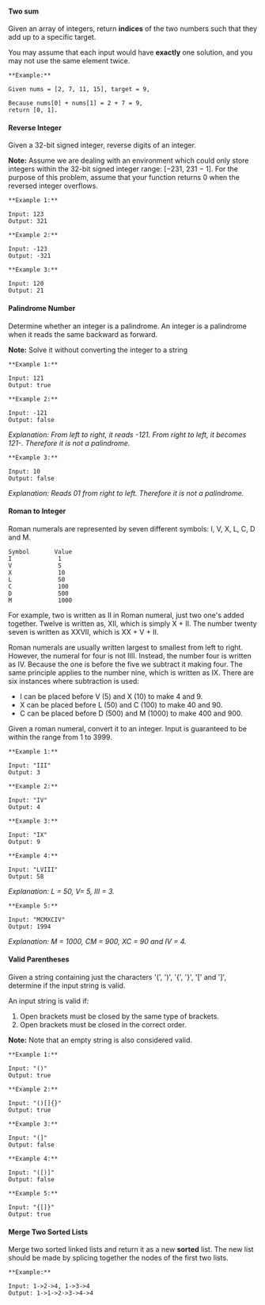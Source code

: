 #### Two sum
Given an array of integers, return **indices** of the two numbers such that they add up to a specific target.

You may assume that each input would have **exactly** one solution, and you may not use the same element twice.

	**Example:**

	Given nums = [2, 7, 11, 15], target = 9,

	Because nums[0] + nums[1] = 2 + 7 = 9,
	return [0, 1].

#### Reverse Integer
Given a 32-bit signed integer, reverse digits of an integer.

**Note:**
Assume we are dealing with an environment which could only store integers within the 32-bit signed integer range: [−231,  231 − 1]. For the purpose of this problem, assume that your function returns 0 when the reversed integer overflows.

	**Example 1:**

	Input: 123
	Output: 321

	**Example 2:**

	Input: -123
	Output: -321

	**Example 3:**

	Input: 120
	Output: 21

#### Palindrome Number
Determine whether an integer is a palindrome. An integer is a palindrome when it reads the same backward as forward.

**Note:**
Solve it without converting the integer to a string

	**Example 1:**

	Input: 121
	Output: true

	**Example 2:**

	Input: -121
	Output: false
*Explanation: From left to right, it reads -121. From right to left, it becomes 121-. Therefore it is not a palindrome.*

	**Example 3:**

	Input: 10
	Output: false
*Explanation: Reads 01 from right to left. Therefore it is not a palindrome.*

#### Roman to Integer
Roman numerals are represented by seven different symbols: I, V, X, L, C, D and M.

	Symbol       Value
	I             1
	V             5
	X             10
	L             50
	C             100
	D             500
	M             1000

For example, two is written as II in Roman numeral, just two one's added together. Twelve is written as, XII, which is simply X + II. The number twenty seven is written as XXVII, which is XX + V + II.

Roman numerals are usually written largest to smallest from left to right. However, the numeral for four is not IIII. Instead, the number four is written as IV. Because the one is before the five we subtract it making four. The same principle applies to the number nine, which is written as IX. There are six instances where subtraction is used:

- I can be placed before V (5) and X (10) to make 4 and 9.
- X can be placed before L (50) and C (100) to make 40 and 90.
- C can be placed before D (500) and M (1000) to make 400 and 900.

Given a roman numeral, convert it to an integer. Input is guaranteed to be within the range from 1 to 3999.

	**Example 1:**

	Input: "III"
	Output: 3

	**Example 2:**

	Input: "IV"
	Output: 4

	**Example 3:**

	Input: "IX"
	Output: 9

	**Example 4:**

	Input: "LVIII"
	Output: 58

*Explanation: L = 50, V= 5, III = 3.*

	**Example 5:**

	Input: "MCMXCIV"
	Output: 1994
*Explanation: M = 1000, CM = 900, XC = 90 and IV = 4.*

#### Valid Parentheses
Given a string containing just the characters '(', ')', '{', '}', '[' and ']', determine if the input string is valid.

An input string is valid if:

1. Open brackets must be closed by the same type of brackets.
2. Open brackets must be closed in the correct order.

**Note:**
Note that an empty string is also considered valid.

	**Example 1:**

	Input: "()"
	Output: true

	**Example 2:**

	Input: "()[]{}"
	Output: true

	**Example 3:**

	Input: "(]"
	Output: false

	**Example 4:**

	Input: "([)]"
	Output: false

	**Example 5:**

	Input: "{[]}"
	Output: true

#### Merge Two Sorted Lists
Merge two sorted linked lists and return it as a new **sorted** list. The new list should be made by splicing together the nodes of the first two lists.

	**Example:**

	Input: 1->2->4, 1->3->4
	Output: 1->1->2->3->4->4

